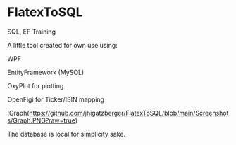# FlatexToSQL
SQL, EF Training

A little tool created for own use using:

WPF

EntityFramework (MySQL)

OxyPlot for plotting

OpenFigi for Ticker/ISIN mapping

!Graph(https://github.com/jhigatzberger/FlatexToSQL/blob/main/Screenshots/Graph.PNG?raw=true)

The database is local for simplicity sake.
